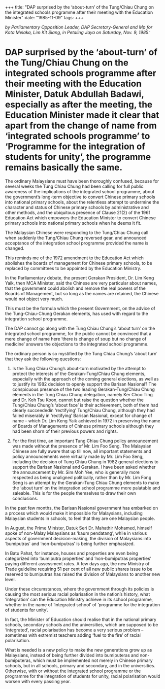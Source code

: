+++ 
title: "DAP surprised by the ‘about-turn’ of the Tung/Chiau Chung on the integrated schools programme after their meeting with the Education Minister"
date: "1985-11-09"
tags:
+++

_by Parliamentary Opposition Leader, DAP Secretary-General and Mp for Kota Melaka, Lim Kit Siang, in Petaling Jaya on Saturday, Nov. 9, 1985:_

# DAP surprised by the ‘about-turn’ of the Tung/Chiau Chung on the integrated schools programme after their meeting with the Education Minister, Datuk Abdullah Badawi, especially as after the meeting, the Education Minister made it clear that apart from the change of name from ‘integrated schools programme’ to ‘Programme for the integration of students for unity’, the programme remains basically the same.

The ordinary Malaysians must have been thoroughly confused, because for several weeks the Tung Chiau Chung had been calling for full public awareness of the implications of the integrated school programme, about the government’s long-term objective to convert Chinese primary schools into national primary schools, about the relentless attempt to undermine the character and status of Chinese primary schools by administrative and other methods, and the ubiquitous presence of Clause 21(2) of the 1961 Education Act which empowers the Education Minister to convert Chinese primary schools into national primary schools when he deems it fit.</u>

The Malaysian Chinese were responding to the Tung/Chiau Chung call when suddenly the Tung/Chiau Chung reversed gear, and announced acceptance of the integration school programme provided the name is changed.

This reminds me of the 1972 amendment to the Education Act which abolishes the boards of management for Chinese primary schools, to be replaced by committees to be appointed by the Education Ministry.

In the Parliamentary debate, the present Gerakan President, Dr. Lim Keng Yaik, then MCA Minister, said the Chinese are very particular about names, that the government could abolish and remove the real powers of the Boards of Management, but so long as the names are retained, the Chinese would not object very much.

This must be the formula which the present Government, on the advice of the Tung-Chiau-Chung Gerakan elements, has used with regard to the integration school programme.

The DAP cannot go along with the Tung Chiau Chung’s ‘about turn’ on the integrated school programme, for the public cannot be convinced that a mere change of name here ‘there is change of soup but no change of medicine’ answers the objections to the integrated school programme.

The ordinary person is so mystified by the Tung Chiau Chung’s ‘about turn’ that they ask the following questions:

1.	Is the Tung Chiau Chung’s about-turn motivated by the attempt to protect the interests of the Gerakan-Tung/Chiau Chung elements, especially with the approach of the coming general elections, as well as to justify its 1982 decision to openly support the Barisan Nasional? The conspicuous presence of the two leading Gerakan-Tung/Chiau Chung elements in the Tung Chiau Chung delegation, namely Ker Choo Ting and Dr. Koh Tsu Koon, cannot but raise the question whether the Tung/Chiau Chung’s ‘about face’ is their achievement, both of them had clearly succeededin ‘rectifying’ Tung/Chiau Chung, although they had failed miserably in ‘rectifying’ Barisan Nasional, except for change of name – which Dr. Lim Keng Yaik achieved in 1972 in preserving the name of Boards of Managements of Chinese primary schools although they had been shorn of their previous powers and rights.

2.	For the first time, an important Tung Chiau Chung policy announcement was made without the presence of Mr. Lim Foo Seng. The Malaysian Chinese are fully aware that up till now, all important statements and policy announcements were virtually made by Mr. Lim Foo Seng, including the decision of  Tung Chiau Chung in 1982 general elections to support the Barisan Nasional and Gerakan. I have been asked whether the announcement by Mr. Sim Moh Yee, who is generally more respected as being unaligned politically, rather than by Mr. Lim Fong Seng is an attempt by the Gerakan-Tung Chiau Chung elements to make the ‘about turn’ on the integration school programme more palatable and saleable. This is for the people themselves to draw their own conclusions.

In the past few months, the Barisan Nasional government has embarked on a process which would make it impossible for Malaysians, including Malaysian students in schools, to feel that they are one Malaysian people.

In August, the Prime Minister, Datuk Seri Dr. Mahathir Mohamed, himself spoke of non-Malay Malaysians as ‘kaum pendatang’, while in various aspects of government decision-making, the division of Malaysians into ‘bumiputras’ and ‘non-bumiputras’ is being further emphasized.

In Batu Pahat, for instance, houses and properties are even being categorized into ‘bumiputra properties’ and ‘non-bumiputras properties’ paying different assessment rates. A few days ago, the new Ministry of Trade guideline requiring 51 per cent of all new public shares issue to be reserved to bumiputras has raised the division of Malaysians to another new level.

Under these circumstances, where the government through its policies is causing the most serious racial polarisation in the nation’s history, what ‘integration’ can the Education Ministry achieve in its school programme, whether in the name of ‘integrated school’ of ‘programme for the integration of students for unity’.

In fact, the Minister of Education should realise that in the national primary schools, secondary schools and the universities, which are supposed to be ‘integrated’, racial polarisation has become a very serious problem – sometimes with extremist teachers adding ‘fuel to the fire’ of racial polarisation.

What is needed is a new policy to make the new generations grow up as Malaysians, instead of being further divided into bumiputeras and non-bumiputeras, which must be implemented not merely in Chinese primary schools, but in all schools, primary and secondary, and in the universities. Otherwise, with or without the integrated school programme or the programme for the integration of students for unity, racial polarisation would worsen with every passing year.
 
